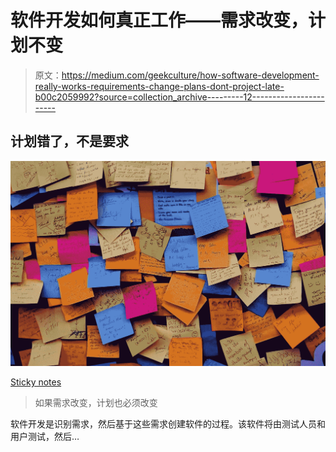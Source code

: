 # 软件开发如何真正工作——需求改变，计划不变

> 原文：<https://medium.com/geekculture/how-software-development-really-works-requirements-change-plans-dont-project-late-b00c2059992?source=collection_archive---------12----------------------->

## 计划错了，不是要求

![](img/57b8c90af0edcb8db34d7708281e9db9.png)

[Sticky notes](https://pixabay.com/photos/post-it-notes-sticky-notes-note-1284667/)

> 如果需求改变，计划也必须改变

软件开发是识别需求，然后基于这些需求创建软件的过程。该软件将由测试人员和用户测试，然后…